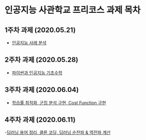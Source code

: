 # 인공지능 사관학교 프리코스 과제 목차

## 1주차 과제 (2020.05.21)

- [인공지능 사례 분석](https://github.com/sieunjeong/jse_gjai_pre/blob/master/1%EC%A3%BC%EC%B0%A8_%EA%B3%BC%EC%A0%9C_%EC%A0%95%EC%8B%9C%EC%9D%80.ipynb)

## 2주차 과제 (2020.05.28)

- [파이썬과 인공지능 기초수학](https://nbviewer.jupyter.org/github/sieunjeong/jse_gjai_pre/blob/master/2%E1%84%8C%E1%85%AE%E1%84%8E%E1%85%A1%E1%84%80%E1%85%AA%E1%84%8C%E1%85%A6_%EC%A0%95%EC%8B%9C%EC%9D%80.ipynb)

## 3주차 과제 (2020.06.04)

- [학습률 최적화, 군집 분석 구현, Cost Function 구현](https://github.com/sieunjeong/jse_gjai_pre/blob/master/3%EC%A3%BC%EC%B0%A8_%EA%B3%BC%EC%A0%9C_%EC%A0%95%EC%8B%9C%EC%9D%80.ipynb)

## 4주차 과제 (2020.06.11)

-[딥러닝 용어 정리, 클론 코딩, 딥러닝 순전파 & 역전파 계산](https://github.com/sieunjeong/jse_gjai_pre/blob/master/4%EC%A3%BC%EC%B0%A8_%EA%B3%BC%EC%A0%9C_%EC%A0%95%EC%8B%9C%EC%9D%80.ipynb)
